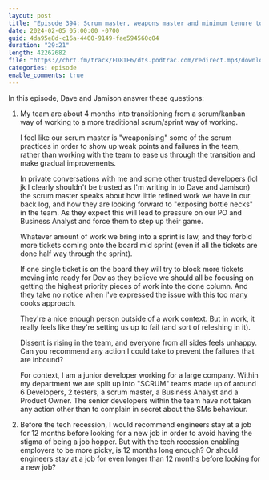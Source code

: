 ```yaml
---
layout: post
title: "Episode 394: Scrum master, weapons master and minimum tenure to not look bad"
date: 2024-02-05 05:00:00 -0700
guid: 4da95e8d-c16a-4400-9149-fae594560c04
duration: "29:21"
length: 42262682
file: "https://chrt.fm/track/FD81F6/dts.podtrac.com/redirect.mp3/download.softskills.audio/sse-394.mp3"
categories: episode
enable_comments: true
---
```


In this episode, Dave and Jamison answer these questions:

1. My team are about 4 months into transitioning from a scrum/kanban way of working to a more traditional scrum/sprint way of working.
   
   I feel like our scrum master is "weaponising" some of the scrum practices in order to show up weak points and failures in the team, rather than working with the team to ease us through the transition and make gradual improvements.
   
   In private conversations with me and some other trusted developers (lol jk I clearly shouldn't be trusted as I'm writing in to Dave and Jamison) the scrum master speaks about how little refined work we have in our back log, and how they are looking forward to "exposing bottle necks" in the team. As they expect this will lead to pressure on our PO and Business Analyst and force them to step up their game.
   
   Whatever amount of work we bring into a sprint is law, and they forbid more tickets coming onto the board mid sprint (even if all the tickets are done half way through the sprint).
   
   If one single ticket is on the board they will try to block more tickets moving into ready for Dev as they believe we should all be focusing on getting the highest priority pieces of work into the done column. And they take no notice when I've expressed the issue with this too many cooks approach.
   
   They're a nice enough person outside of a work context. But in work, it really feels like they're setting us up to fail (and sort of releshing in it).
   
   Dissent is rising in the team, and everyone from all sides feels unhappy. Can you recommend any action I could take to prevent the failures that are inbound?
   
   For context, I am a junior developer working for a large company. Within my department we are split up into "SCRUM" teams made up of around 6 Developers, 2 testers, a scrum master, a Business Analyst and a Product Owner. The senior developers within the team have not taken any action other than to complain in secret about the SMs behaviour.

2. Before the tech recession, I would recommend engineers stay at a job for 12 months before looking for a new job in order to avoid having the stigma of being a job hopper. But with the tech recession enabling employers to be more picky, is 12 months long enough? Or should engineers stay at a job for even longer than 12 months before looking for a new job?
